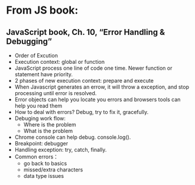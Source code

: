 # From JS book:

## JavaScript book, Ch. 10, “Error Handling & Debugging”
* Order of Excution
* Execution context: global or function
* JavaScript process one line of code one time. Newer function or statement have priority.
* 2 phases of new execution context: prepare and execute
* When Javascript generates an errow, it will throw a exception, and stop processing until error is resolved.
* Error objects can help you locate you errors and browsers tools can help you read them
* How to deal with errors? Debug, try to fix it, gracefully.
* Debuging work flow: 
  * Where is the problem
  * What is the problem
* Chrome console can help debug. console.log().
* Breakpoint: debugger
* Handling exception: try, catch, finally.
* Common errors： 
  * go back to basics
  * missed/extra characters
  * data type issues

